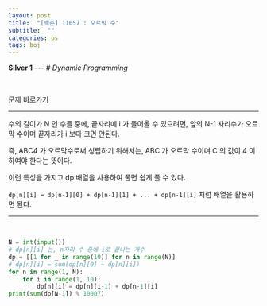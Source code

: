 ```yaml
---
layout: post
title:  "[백준] 11057 : 오르막 수"
subtitle:  ""
categories: ps
tags: boj
---
```


**Silver 1** --- *# Dynamic Programming*

<br>

[문제 바로가기](https://www.acmicpc.net/problem/11057)

---

수의 길이가 N 인 수들 중에, 끝자리에 i 가 들어올 수 있으려면, 앞의 N-1 자리수가 오르막 수이며 끝자리가 i 보다 크면 안된다.

즉, ABC4 가 오르막수로써 성립하기 위해서는, ABC 가 오르막 수이며 C 의 값이 4 이하여야 한다는 뜻이다.

이런 특성을 가지고 dp 배열을 사용하여 풀면 쉽게 풀 수 있다.

```dp[n][i] = dp[n-1][0] + dp[n-1][1] + ... + dp[n-1][i]``` 처럼 배열을 활용하면 된다.

---
<br>

```python
N = int(input())
# dp[n][i] 는, n자리 수 중에 i로 끝나는 개수
dp = [[1 for _ in range(10)] for n in range(N)]
# dp[n][i] = sum(dp[n][0] ~ dp[n][i])
for n in range(1, N):
    for i in range(1, 10):
        dp[n][i] = dp[n][i-1] + dp[n-1][i]
print(sum(dp[N-1]) % 10007)
```
